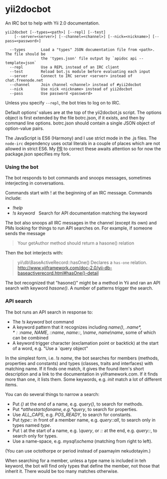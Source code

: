 # yii2docbot

An IRC bot to help with Yii 2.0 documentation.

    yii2docbot [--types=<path>] [--repl] [--test]
        [--server=<server>] [--channel=<channel>] [--nick=<nickname>] [--pass=<password>]

      --types       Load a "types" JSON documentation file from <path>. The file should be
                    the 'types.json' file output by `apidoc api --template=json`
      --repl        Use a REPL instead of an IRC client
      --test        Reload bot.js module before evaluating each input
      --server      Connect to IRC server <server> instead of chat.freenode.net
      --channel     Join channel <channel> instead of #yii2docbot
      --nick        Use nick <nickname> instead of yii2docbot
      --pass        Use password <password>

Unless you specify `--repl`, the bot tries to log on to IRC.

Default options’ values are at the top of the yii2docbot.js script. The options object
is first extended by the file botrc.json, if it exists, and then by command line options.
botrc.json should contain a single JSON object of option-value pairs.

The JavaScript is ES6 (Harmony) and I use strict mode in the .js files. The `node-irc`
dependency uses octal literals in a couple of places which are not allowed in strict ES6.
My [PR](https://github.com/martynsmith/node-irc/pull/368) to correct these awaits
attention so for now the package.json specifies my fork.

### Using the bot

The bot responds to bot commands and snoops messages, sometimes interjecting in
conversations.

Commands start with ! at the beginning of an IRC message. Commands include:

- *!help*
- *!s keyword*   Search for API documentation matching the keyword

The bot also snoops all IRC messages in the channel (except its own) and PMs looking
for things to run API searches on. For example, if someone sends the message

> Your getAuthor method should return a hasone() relation

Then the bot interjects with:

> yii\db\BaseActiveRecord::hasOne() Declares a `has-one` relation. http://www.yiiframework.com/doc-2.0/yii-db-baseactiverecord.html#hasOne()-detail

The bot recognized that "hasone()" might be a method in Yii and ran an API search with
keyword *hasone()*. A number of patterns trigger the search.

### API search

The bot runs an API search in response to:

- The *!s keyword* bot command
- A keyword pattern that it recognizes including *name()*, *.$name*, *::$name*, *NAME*, *::name*, *name::*, *\name*, *name\name*, some of which can be combined
- A keyword trigger character (exclamation point or backtick) at the start of a word, e.g.
"Use a \`query object"

In the simplest form, i.e. *!s name*, the bot searches for members (methods,
properties and constants) and types (classes, traits and interfaces) with matching name. If it finds
one match, it gives the found item's short description and a link to the documentation in yiiframework.com.
If it finds more than one, it lists them. Some keywords, e.g. *init* match a lot of different items.

You can do several things to narrow a search:

- Put *()* at the end of a name, e.g. *query()*, to search for methods.
- Put *$* at the start of a name, e.g. *$query*, to search for properties.
- Use *ALL_CAPS*, e.g. *POS_READY*, to search for constants.
- Put *type::* in front of a member name, e.g. *query::all*, to search only in types named *type*.
- Put *\\* at the start of a name, e.g. *\query*, or *::* at the end, e.g. *query::*, to search only for types.
- Use a name-space, e.g. *mysql\schema* (matching from right to left).

(You can use octothorpe or period instead of paamayim nekudotayim.)

When searching for a member, unless a type name is included in teh keyword, the bot
will find only types that define the member, not those that inherit it. There would
be too many matches otherwise.
